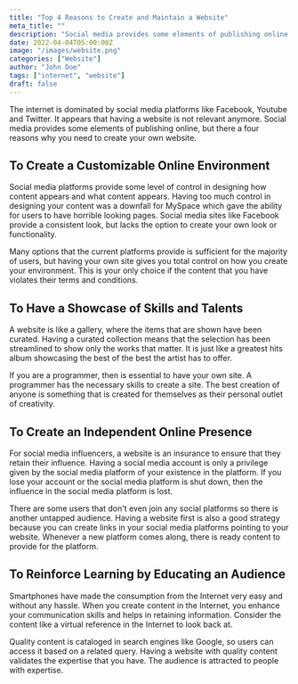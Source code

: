 ```yaml
---
title: "Top 4 Reasons to Create and Maintain a Website"
meta_title: ""
description: "Social media provides some elements of publishing online, but there a four reasons why you need to create and maintain your own website."
date: 2022-04-04T05:00:00Z
image: "/images/website.png"
categories: ["Website"]
author: "John Doe"
tags: ["internet", "website"]
draft: false
---
```


The internet is dominated by social media platforms like Facebook, Youtube and Twitter. It appears that having a website is not relevant anymore. Social media provides some elements of publishing online, but there a four reasons why you need to create your own website.

## To Create a Customizable Online Environment

Social media platforms provide some level of control in designing how content appears and what content appears. Having too much control in designing your content was a downfall for MySpace which gave the ability for users to have horrible looking pages. Social media sites like Facebook provide a consistent look, but lacks the option to create your own look or functionality.

Many options that the current platforms provide is sufficient for the majority of users, but having your own site gives you total control on how you create your environment. This is your only choice if the content that you have violates their terms and conditions.

## To Have a Showcase of Skills and Talents

A website is like a gallery, where the items that are shown have been curated. Having a curated collection means that the selection has been streamlined to show only the works that matter. It is just like a greatest hits album showcasing the best of the best the artist has to offer.

If you are a programmer, then is essential to have your own site. A programmer has the necessary skills to create a site. The best creation of anyone is something that is created for themselves as their personal outlet of creativity.

## To Create an Independent Online Presence

For social media influencers, a website is an insurance to ensure that they retain their influence. Having a social media account is only a privilege given by the social media platform of your existence in the platform. If you lose your account or the social media platform is shut down, then the influence in the social media platform is lost.

There are some users that don't even join any social platforms so there is another untapped audience. Having a website first is also a good strategy because you can create links in your social media platforms pointing to your website. Whenever a new platform comes along, there is ready content to provide for the platform.

## To Reinforce Learning by Educating an Audience

Smartphones have made the consumption from the Internet very easy and without any hassle. When you create content in the Internet, you enhance your communication skills and helps in retaining information. Consider the content like a virtual reference in the Internet to look back at.

Quality content is cataloged in search engines like Google, so users can access it based on a related query. Having a website with quality content validates the expertise that you have. The audience is attracted to people with expertise.
